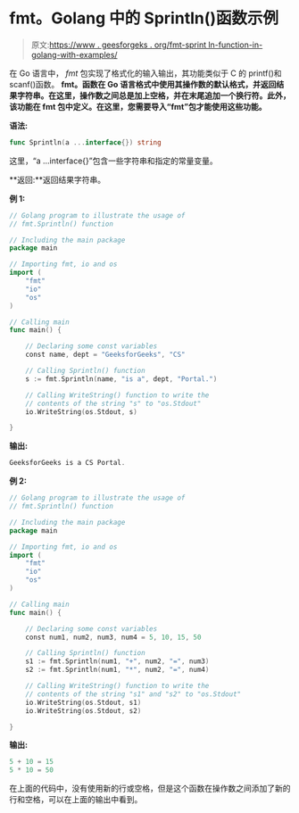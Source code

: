 # fmt。Golang 中的 Sprintln()函数示例

> 原文:[https://www . geesforgeks . org/fmt-sprint ln-function-in-golang-with-examples/](https://www.geeksforgeeks.org/fmt-sprintln-function-in-golang-with-examples/)

在 Go 语言中， *fmt* 包实现了格式化的输入输出，其功能类似于 C 的 printf()和 scanf()函数。 **fmt。函数在 Go 语言格式中使用其操作数的默认格式，并返回结果字符串。在这里，操作数之间总是加上空格，并在末尾追加一个换行符。此外，该功能在 fmt 包中定义。在这里，您需要导入“fmt”包才能使用这些功能。**

**语法:**

```go
func Sprintln(a ...interface{}) string

```

这里，“a …interface{}”包含一些字符串和指定的常量变量。

**返回:**返回结果字符串。

**例 1:**

```go
// Golang program to illustrate the usage of
// fmt.Sprintln() function

// Including the main package
package main

// Importing fmt, io and os
import (
    "fmt"
    "io"
    "os"
)

// Calling main
func main() {

    // Declaring some const variables
    const name, dept = "GeeksforGeeks", "CS"

    // Calling Sprintln() function
    s := fmt.Sprintln(name, "is a", dept, "Portal.")

    // Calling WriteString() function to write the
    // contents of the string "s" to "os.Stdout"
    io.WriteString(os.Stdout, s)

}
```

**输出:**

```go
GeeksforGeeks is a CS Portal.

```

**例 2:**

```go
// Golang program to illustrate the usage of
// fmt.Sprintln() function

// Including the main package
package main

// Importing fmt, io and os
import (
    "fmt"
    "io"
    "os"
)

// Calling main
func main() {

    // Declaring some const variables
    const num1, num2, num3, num4 = 5, 10, 15, 50

    // Calling Sprintln() function
    s1 := fmt.Sprintln(num1, "+", num2, "=", num3)
    s2 := fmt.Sprintln(num1, "*", num2, "=", num4)

    // Calling WriteString() function to write the
    // contents of the string "s1" and "s2" to "os.Stdout"
    io.WriteString(os.Stdout, s1)
    io.WriteString(os.Stdout, s2)

}
```

**输出:**

```go
5 + 10 = 15
5 * 10 = 50

```

在上面的代码中，没有使用新的行或空格，但是这个函数在操作数之间添加了新的行和空格，可以在上面的输出中看到。